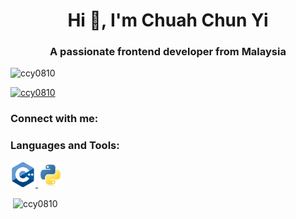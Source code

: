 <h1 align="center">Hi 👋, I'm Chuah Chun Yi</h1>
<h3 align="center">A passionate frontend developer from Malaysia</h3>

<p align="left"> <img src="https://komarev.com/ghpvc/?username=ccy0810&label=Profile%20views&color=0e75b6&style=flat" alt="ccy0810" /> </p>

<p align="left"> <a href="https://github.com/ryo-ma/github-profile-trophy"><img src="https://github-profile-trophy.vercel.app/?username=ccy0810" alt="ccy0810" /></a> </p>

<h3 align="left">Connect with me:</h3>
<p align="left">
</p>

<h3 align="left">Languages and Tools:</h3>
<p align="left"> <a href="https://www.w3schools.com/cpp/" target="_blank" rel="noreferrer"> <img src="https://raw.githubusercontent.com/devicons/devicon/master/icons/cplusplus/cplusplus-original.svg" alt="cplusplus" width="40" height="40"/> </a> <a href="https://www.python.org" target="_blank" rel="noreferrer"> <img src="https://raw.githubusercontent.com/devicons/devicon/master/icons/python/python-original.svg" alt="python" width="40" height="40"/> </a> </p>

<p>&nbsp;<img align="center" src="https://github-readme-stats.vercel.app/api?username=ccy0810&show_icons=true&locale=en" alt="ccy0810" /></p>
